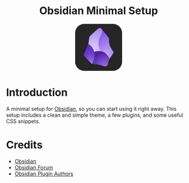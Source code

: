 <center>

# Obsidian Minimal Setup

![obsidian-icon](Images/obsidian-icon.png)
</center>

# Introduction

A minimal setup for [Obsidian](https://obsidian.md/), so you can start using it right away. This setup includes a clean and simple theme, a few plugins, and some useful CSS snippets.


# Credits

- [Obsidian](https://obsidian.md/)
- [Obsidian Forum](https://forum.obsidian.md/)
- [Obsidian Plugin Authors](https://publish.obsidian.md/)